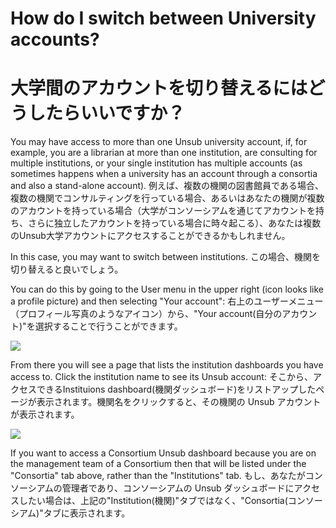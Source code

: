 # How do I switch between University accounts?
# 大学間のアカウントを切り替えるにはどうしたらいいですか？

You may have access to more than one Unsub university account, if, for example, you are a librarian at more than one institution, are consulting for multiple institutions, or your single institution has multiple accounts (as sometimes happens when a university has an account through a consortia and also a stand-alone account).
例えば、複数の機関の図書館員である場合、複数の機関でコンサルティングを行っている場合、あるいはあなたの機関が複数のアカウントを持っている場合（大学がコンソーシアムを通じてアカウントを持ち、さらに独立したアカウントを持っている場合に時々起こる）、あなたは複数のUnsub大学アカウントにアクセスすることができるかもしれません。

In this case, you may want to switch between institutions.
この場合、機関を切り替えると良いでしょう。

You can do this by going to the User menu in the upper right (icon looks like a profile picture) and then selecting "Your account":
右上のユーザーメニュー（プロフィール写真のようなアイコン）から、"Your account(自分のアカウント)"を選択することで行うことができます。

![](https://unsub-a7e4b1f711ee.intercom-attachments-1.com/i/o/368948824/40b1ff929dbc38212e54a496/FXumz48.png)

From there you will see a page that lists the institution dashboards you have access to. Click the institution name to see its Unsub account:
そこから、アクセスできるInstituions dashboard(機関ダッシュボード)をリストアップしたページが表示されます。機関名をクリックすると、その機関の Unsub アカウントが表示されます。

![](https://unsub-a7e4b1f711ee.intercom-attachments-1.com/i/o/368948834/3f8a1f0f5a47912d51a9f118/cQFGBMF.png)

If you want to access a Consortium Unsub dashboard because you are on the management team of a Consortium then that will be listed under the "Consortia" tab above, rather than the "Institutions" tab.
もし、あなたがコンソーシアムの管理者であり、コンソーシアムの Unsub ダッシュボードにアクセスしたい場合は、上記の"Institution(機関)"タブではなく、"Consortia(コンソーシアム)"タブに表示されます。
